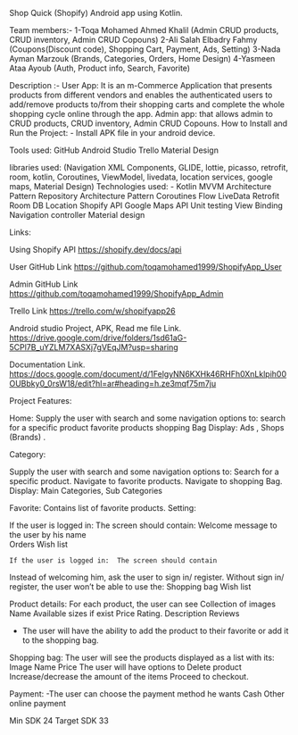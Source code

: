 Shop Quick (Shopify)
Android app using Kotlin.
  
Team members:-
1-Toqa Mohamed Ahmed Khalil
 (Admin CRUD products, CRUD inventory, Admin CRUD Copouns)
2-Ali Salah Elbadry Fahmy
(Coupons(Discount code), Shopping Cart, Payment, Ads, Setting)
3-Nada Ayman Marzouk
(Brands, Categories, Orders, Home Design)
4-Yasmeen Ataa Ayoub
(Auth, Product info, Search, Favorite)

Description :-
User App: It is an m-Commerce Application that presents products from different vendors and enables the authenticated users to add/remove products to/from their shopping carts and complete the whole shopping cycle online through the app.
Admin app: that allows admin to CRUD products, CRUD inventory, Admin CRUD Copouns.
 How to Install and Run the Project: -
Install APK file in your android device.

Tools used:
GitHub
Android Studio
Trello
Material Design

libraries used:
(Navigation XML Components, GLIDE, lottie, picasso, retrofit, room, kotlin, Coroutines, ViewModel, livedata, location services, google maps, Material Design)
Technologies used: -
Kotlin
MVVM Architecture Pattern
Repository Architecture Pattern
Coroutines
Flow
LiveData
Retrofit
Room DB
Location
Shopify API
Google Maps API
Unit testing
View Binding
Navigation controller
Material design


Links: 

Using Shopify API 
https://shopify.dev/docs/api

User GitHub Link 
https://github.com/toqamohamed1999/ShopifyApp_User

Admin GitHub Link
https://github.com/toqamohamed1999/ShopifyApp_Admin

Trello Link
https://trello.com/w/shopifyapp26


Android studio Project, APK, Read me file Link.
https://drive.google.com/drive/folders/1sd61aG-5CPl7B_uYZLM7XASXj7gVEqJM?usp=sharing

Documentation Link.
https://docs.google.com/document/d/1FelgyNN6KXHk46RHFh0XnLklpih00OUBbky0_0rsW18/edit?hl=ar#heading=h.ze3mqf75m7ju

Project Features:

Home:
Supply the user with search and some navigation options to: 
search for a specific product
favorite products
shopping Bag
Display: Ads , Shops (Brands) .

Category:

Supply the user with search and some navigation options to: 
Search for a specific product.
Navigate to favorite products.
Navigate to shopping Bag.
Display: Main Categories, Sub Categories 

Favorite:
Contains list of favorite products.
Setting:

   If the user is logged in:  The screen should contain: 
Welcome message to the user by  his name  
Orders
Wish list
     
	If the user is logged in:  The screen should contain 
Instead of welcoming him, ask the user to sign in/ register. 
                   Without sign in/ register, the user won’t be able to use the:
Shopping bag
Wish list

Product details:
 For each product, the user can see 
Collection of images 
Name
Available sizes if exist
Price
Rating. 
Description 
Reviews

- The user will have the ability to add the product to their favorite or add it                                 to the shopping bag. 
 
Shopping bag:
The user will see the products displayed as a list with its:
Image
Name
Price
The user will have options to 
Delete product
Increase/decrease the amount of the items
Proceed to checkout.

Payment:
-The user can choose the payment method he wants 
Cash
Other online payment

Min SDK 24
Target SDK 33
